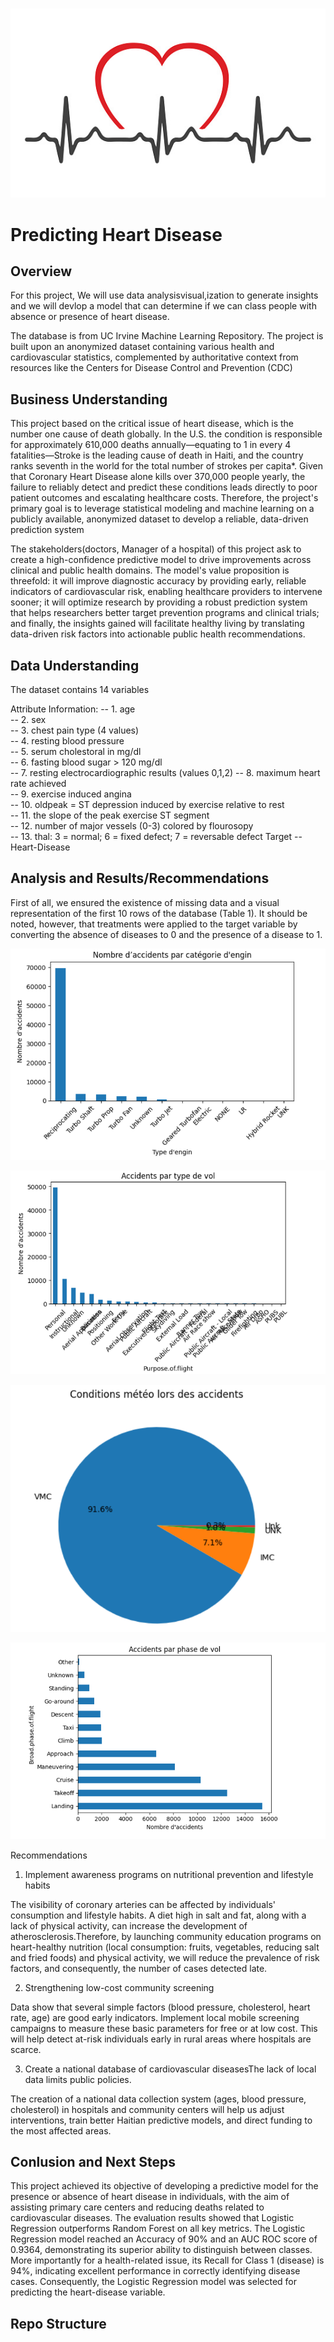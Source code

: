 # 
![Distribution](Images/im1.jpg)

# Predicting Heart Disease
## Overview
For this project, We will use data analysisvisual,ization to generate insights and we will devlop a model that can determine if we can class people with absence or presence of heart disease.

The database is from UC Irvine Machine Learning Repository. The project is built upon an anonymized dataset containing various health and cardiovascular statistics, complemented by authoritative context from resources like the Centers for Disease Control and Prevention (CDC)

## Business Understanding
This project based on the critical issue of heart disease, which is the number one cause of death globally. In the U.S. the condition is responsible for approximately 610,000 deaths annually—equating to 1 in every 4 fatalities—Stroke is the leading cause of death in Haiti, and the country ranks seventh in the world for the total number of strokes per capita*. Given that Coronary Heart Disease alone kills over 370,000 people yearly, the failure to reliably detect and predict these conditions leads directly to poor patient outcomes and escalating healthcare costs. Therefore, the project's primary goal is to leverage statistical modeling and machine learning on a publicly available, anonymized dataset to develop a reliable, data-driven prediction system

The stakeholders(doctors, Manager of a hospital) of this project ask to create a high-confidence predictive model to drive improvements across clinical and public health domains. The model's value proposition is threefold: it will improve diagnostic accuracy by providing early, reliable indicators of cardiovascular risk, enabling healthcare providers to intervene sooner; it will optimize research by providing a robust prediction system that helps researchers better target prevention programs and clinical trials; and finally, the insights gained will facilitate healthy living by translating data-driven risk factors into actionable public health recommendations.

## Data Understanding
The dataset contains 14 variables

Attribute Information:
  -- 1. age     
  -- 2. sex       
  -- 3. chest pain type  (4 values)       
  -- 4. resting blood pressure  
  -- 5. serum cholestoral in mg/dl    
  -- 6. fasting blood sugar > 120 mg/dl       
  -- 7. resting electrocardiographic results  (values 0,1,2) 
  -- 8. maximum heart rate achieved  
  -- 9. exercise induced angina    
  -- 10. oldpeak = ST depression induced by exercise relative to rest   
  -- 11. the slope of the peak exercise ST segment     
  -- 12. number of major vessels (0-3) colored by flourosopy        
  -- 13.  thal: 3 = normal; 6 = fixed defect; 7 = reversable defect 
Target
  -- Heart-Disease

## Analysis and Results/Recommendations
First of all, we ensured the existence of missing data and a visual representation of the first 10 rows of the database (Table 1). It should be noted, however, that treatments were applied to the target variable by converting the absence of diseases to 0 and the presence of a disease to 1.


![Distribution](Images/imgp11.png)

![Distribution](Images/imgp12.png)

![Distribution](Images/imgp13.png)

![Distribution](Images/imgp14.png)

Recommendations 
1. Implement awareness programs on nutritional prevention and lifestyle habits

The visibility of coronary arteries can be affected by individuals' consumption and lifestyle habits. A diet high in salt and fat, along with a lack of physical activity, can increase the development of atherosclerosis.Therefore, by launching community education programs on heart-healthy nutrition (local consumption: fruits, vegetables, reducing salt and fried foods) and physical activity, we will reduce the prevalence of risk factors, and consequently, the number of cases detected late.

2. Strengthening low-cost community screening

Data show that several simple factors (blood pressure, cholesterol, heart rate, age) are good early indicators. Implement local mobile screening campaigns to measure these basic parameters for free or at low cost. This will help detect at-risk individuals early in rural areas where hospitals are scarce.

3. Create a national database of cardiovascular diseasesThe lack of local data limits public policies.

The creation of a national data collection system (ages, blood pressure, cholesterol) in hospitals and community centers will help us adjust interventions, train better Haitian predictive models, and direct funding to the most affected areas.

## Conlusion and Next Steps
This project achieved its objective of developing a predictive model for the presence or absence of heart disease in individuals, with the aim of assisting primary care centers and reducing deaths related to cardiovascular diseases. The evaluation results showed that Logistic Regression outperforms Random Forest on all key metrics. The Logistic Regression model reached an Accuracy of 90% and an AUC ROC score of 0.9364, demonstrating its superior ability to distinguish between classes. More importantly for a health-related issue, its Recall for Class 1 (disease) is 94%, indicating excellent performance in correctly identifying disease cases. Consequently, the Logistic Regression model was selected for predicting the heart-disease variable.
## Repo Structure
